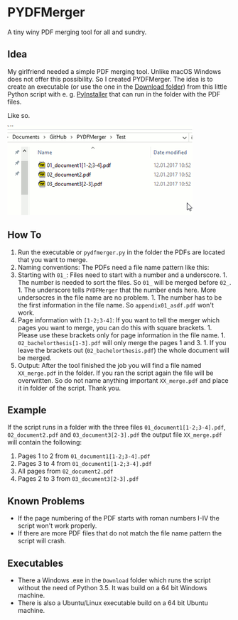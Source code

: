 # PYDFMerger
A tiny winy PDF merging tool for all and sundry.

## Idea
My girlfriend needed a simple PDF merging tool. Unlike macOS Windows does not offer this possibility. So I created PYDFMerger. The idea is to create an executable (or use the one in the [Download folder](https://github.com/michael-123/PYDFMerger/tree/master/Download)) from this little Python script with e. g. [PyInstaller](http://www.pyinstaller.org/) that can run in the folder with the PDF files.

Like so.

![Demo of PYDFMerger](https://raw.githubusercontent.com/michael-123/PYDFMerger/master/Demo/demo.gif)

## How To
1. Run the executable or `pydfmerger.py` in the folder the PDFs are located that you want to merge.
1. Naming conventions: The PDFs need a file name pattern like this:
  1. Starting with `01_`: Files need to start with a number and a underscore.
    1. The number is needed to sort the files. So `01_` will be merged before `02_`.
    1. The underscore tells `PYDFMerger` that the number ends here. More undersocres in the file name are no problem.
    1. The number has to be the first information in the file name. So `appendix01_asdf.pdf` won't work.
  1. Page information with `[1-2;3-4]`: If you want to tell the merger which pages you want to merge, you can do this with square brackets.
    1. Please use these brackets only for page information in the file name.
    1. `02_bachelorthesis[1-3].pdf` will only merge the pages 1 and 3.
    1. If you leave the brackets out (`02_bachelorthesis.pdf`) the whole document will be merged.
1. Output: After the tool finished the job you will find a file named `XX_merge.pdf` in the folder. If you ran the script again the file will be overwritten. So do not name anything important `XX_merge.pdf` and place it in folder of the script. Thank you.

## Example
If the script runs in a folder with the three files `01_document1[1-2;3-4].pdf`, `02_document2.pdf` and `03_document3[2-3].pdf` the output file `XX_merge.pdf` will contain the following:

  1. Pages 1 to 2 from `01_document1[1-2;3-4].pdf`
  2. Pages 3 to 4 from `01_document1[1-2;3-4].pdf`
  3. All pages from `02_document2.pdf`
  4. Pages 2 to 3 from `03_document3[2-3].pdf`

## Known Problems
* If the page numbering of the PDF starts with roman numbers I-IV the script won't work properly.
* If there are more PDF files that do not match the file name pattern the script will crash.

## Executables
* There a Windows .exe in the `Download` folder which runs the script without the need of Python 3.5. It was build on a 64 bit Windows machine.
* There is also a Ubuntu/Linux executable build on a 64 bit Ubuntu machine.
